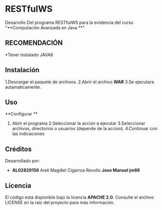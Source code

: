 # RESTfulWS

Desarrollo Del programa RESTfulWS para la evidencia del curso "**Computación Avanzada en Java **"

## RECOMENDACIÓN
*Tener instalado JAVA8

## Instalación
1.Descargar el paquete de archivos.
2.Abrir el archivo **WAR**
3.Se ejecutara autamaticamente.


## Uso
**Configurar **   
1. Abrir el programa
2.Seleccionar la acción a ejecutar
3.Seleccionar archivos, directorios o usuarios (depende de la accion).
4.Continuar con las indicaciones



## Créditos
Desarrollado por:
- **AL02829156** Areli Magdiel Cigarroa Revollo
**Jose Manuel jm66**


## Licencia
El código está disponible bajo la licencia **APACHE 2.0**. Consulte el archivo LICENSE en la raíz del proyecto para más información.
